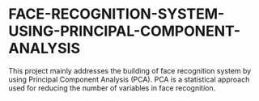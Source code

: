 # FACE-RECOGNITION-SYSTEM-USING-PRINCIPAL-COMPONENT-ANALYSIS
This project mainly addresses the building of face recognition system by using Principal Component Analysis (PCA). PCA is a statistical approach used for reducing the number of variables in face recognition.
